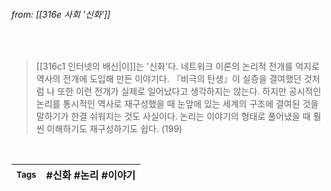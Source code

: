 
###### from: [[316e 사회 '신화']]

<br/>

>[[316c1 인터넷의 배신|이]]는 '신화'다. 네트워크 이론의 논리적 전개를 억지로 역사의 전개에 도입해 만든 이야기다. 『비극의 탄생』이 실증을 결여했던 것처럼 나 또한 이런 전개가 실제로 일어났다고 생각하지는 않는다. 하지만 공시적인 논리를 통시적인 역사로 재구성했을 때 눈앞에 있는 세계의 구조에 결여된 것을 말하기가 한결 쉬워지는 것도 사실이다. 논리는 이야기의 형태로 풀어냈을 때 훨씬 이해하기도 재구성하기도 쉽다. (199)

<br/>

| <small> Tags </small> | #신화 #논리 #이야기  |
| --- | --- |

